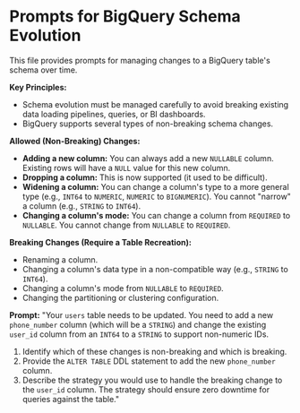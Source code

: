 # Prompts for BigQuery Schema Evolution

This file provides prompts for managing changes to a BigQuery table's schema over time.

**Key Principles:**
- Schema evolution must be managed carefully to avoid breaking existing data loading pipelines, queries, or BI dashboards.
- BigQuery supports several types of non-breaking schema changes.

**Allowed (Non-Breaking) Changes:**
- **Adding a new column:** You can always add a new `NULLABLE` column. Existing rows will have a `NULL` value for this new column.
- **Dropping a column:** This is now supported (it used to be difficult).
- **Widening a column:** You can change a column's type to a more general type (e.g., `INT64` to `NUMERIC`, `NUMERIC` to `BIGNUMERIC`). You cannot "narrow" a column (e.g., `STRING` to `INT64`).
- **Changing a column's mode:** You can change a column from `REQUIRED` to `NULLABLE`. You cannot change from `NULLABLE` to `REQUIRED`.

**Breaking Changes (Require a Table Recreation):**
- Renaming a column.
- Changing a column's data type in a non-compatible way (e.g., `STRING` to `INT64`).
- Changing a column's mode from `NULLABLE` to `REQUIRED`.
- Changing the partitioning or clustering configuration.

**Prompt:**
"Your `users` table needs to be updated. You need to add a new `phone_number` column (which will be a `STRING`) and change the existing `user_id` column from an `INT64` to a `STRING` to support non-numeric IDs.
1.  Identify which of these changes is non-breaking and which is breaking.
2.  Provide the `ALTER TABLE` DDL statement to add the new `phone_number` column.
3.  Describe the strategy you would use to handle the breaking change to the `user_id` column. The strategy should ensure zero downtime for queries against the table."